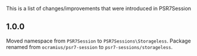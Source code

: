 This is a list of changes/improvements that were introduced in PSR7Session

## 1.0.0

Moved namespace from `PSR7Session` to `PSR7Sessions\Storageless`.
Package renamed from `ocramius/psr7-session` to `psr7-sessions/storageless`.
